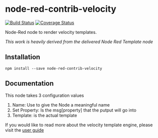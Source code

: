 # node-red-contrib-velocity
[![Build Status](https://travis-ci.org/mrinalvirnave/node-red-contrib-velocity.svg?branch=master)](https://travis-ci.org/mrinalvirnave/node-red-contrib-velocity)
[![Coverage Status](https://coveralls.io/repos/github/mrinalvirnave/node-red-contrib-velocity/badge.svg?branch=master)](https://coveralls.io/github/mrinalvirnave/node-red-contrib-velocity?branch=master) 

Node-Red node to render velocity templates. 

_This work is heavily derived from the delivered Node Red Template node_

## Installation

```
npm install --save node-red-contrib-velocity
```

## Documentation

This node takes 3 configuration values

1. Name: Use to give the Node a meaningful name
1. Set Property: Is the msg[property] that the putput will go into
1. Template: is the actual template

If you would like to read more about the velocity template engine, please visit the [user guide]( [http://velocity.apache.org/engine/1.7/user-guide.html])



